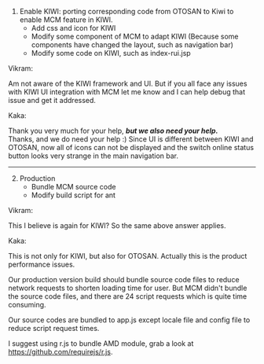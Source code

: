 1. Enable KIWI: porting corresponding code from OTOSAN to Kiwi to enable MCM feature in KIWI.
    - Add css and icon for KIWI 
    - Modify some component of MCM to adapt KIWI (Because some components have changed the layout, such as navigation bar)
    - Modify some code on KIWI, such as index-rui.jsp

Vikram:

Am not aware of the KIWI framework and UI. But if you all face any issues with KIWI UI integration with MCM let me know and I can help debug that issue and get it addressed.
 
Kaka:

Thank you very much for your help, ***but we also need your help.***  
Thanks, and we do need your help :)
Since UI is different between KIWI and OTOSAN, now all of icons can not be displayed and the switch online status button looks very strange in the main navigation bar.

----

2. Production
    - Bundle MCM source code
    - Modify build script for ant

Vikram:

This I believe is again for KIWI? So the same above answer applies.
 
Kaka:

This is not only for KIWI, but also for OTOSAN. Actually this is the product performance issues.

Our production version build should bundle source code files to reduce network requests to shorten loading time for user.
But MCM didn't bundle the source code files, and there are 24 script requests which is quite time consuming.

Our source codes are bundled to app.js except locale file and config file to reduce script request times.

I suggest using r.js to bundle AMD module, grab a look at https://github.com/requirejs/r.js.
